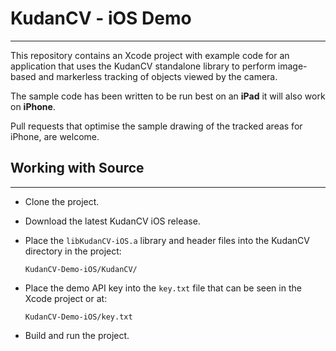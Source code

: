 # KudanCV - iOS Demo
___
This repository contains an Xcode project with example code for an application that uses the KudanCV standalone library to perform image-based and markerless tracking of objects viewed by the camera.

The sample code has been written to be run best on an **iPad** it will also work on **iPhone**.

Pull requests that optimise the sample drawing of the tracked areas for iPhone, are welcome.


## Working with Source
___

- Clone the project.
- Download the latest KudanCV iOS release.
- Place the `libKudanCV-iOS.a` library and header files into the KudanCV directory in the project:  
  
	`KudanCV-Demo-iOS/KudanCV/`

- Place the demo API key into the `key.txt` file that can be seen in the Xcode project or at:

    `KudanCV-Demo-iOS/key.txt`


- Build and run the project.
